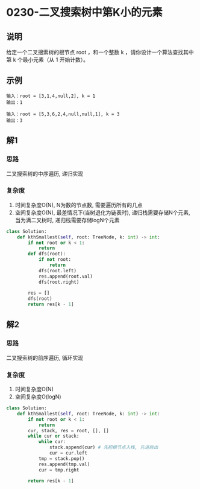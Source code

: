 # 0230-二叉搜索树中第K小的元素

## 说明
给定一个二叉搜索树的根节点 root ，和一个整数 k ，请你设计一个算法查找其中第 k 个最小元素（从 1 开始计数）。

## 示例
```
输入：root = [3,1,4,null,2], k = 1
输出：1

输入：root = [5,3,6,2,4,null,null,1], k = 3
输出：3
```

## 解1

### 思路
二叉搜索树的中序遍历, 递归实现

### 复杂度
1. 时间复杂度O(N), N为数的节点数, 需要遍历所有的几点
2. 空间复杂度O(N), 最差情况下(当树退化为链表时), 递归栈需要存储N个元素, 当为满二叉树时, 递归栈需要存储logN个元素

```python
class Solution:
    def kthSmallest(self, root: TreeNode, k: int) -> int:
        if not root or k < 1:
            return
        def dfs(root):
            if not root:
                return
            dfs(root.left)
            res.append(root.val)
            dfs(root.right)
        
        res = []
        dfs(root)
        return res[k - 1]
```

## 解2

### 思路
二叉搜索树的前序遍历, 循环实现

### 复杂度
1. 时间复杂度O(N)
2. 空间复杂度O(logN)

```python
class Solution:
    def kthSmallest(self, root: TreeNode, k: int) -> int:
        if not root or k < 1:
            return
        cur, stack, res = root, [], []
        while cur or stack:
            while cur:
                stack.append(cur) # 先把根节点入栈, 先进后出
                cur = cur.left
            tmp = stack.pop()
            res.append(tmp.val)
            cur = tmp.right
        
        return res[k - 1]
```